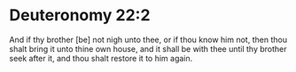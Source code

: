 # Deuteronomy 22:2

And if thy brother [be] not nigh unto thee, or if thou know him not, then thou shalt bring it unto thine own house, and it shall be with thee until thy brother seek after it, and thou shalt restore it to him again.